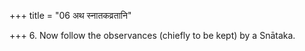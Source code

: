 +++
title = "06 अथ स्नातकव्रतानि"

+++
6. Now follow the observances (chiefly to be kept) by a Snātaka.
